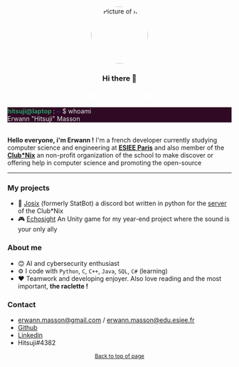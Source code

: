 <div align="center">
    <img title="Me"
         alt="Picture of me"
         style="border-radius:50%"
         height="128"
         width="128"
         src="https://cdn.discordapp.com/attachments/737049189208555591/1077324433762553876/hitsuji5.jpg"/>
    </img> <br>
    <h3 align="center"> Hi there 👋 </h3>
    <h4 align="center" style="color:white">(Yeah i just copied this)</h4>
</div>

<div style="background-color:rgb(48,10,36)">
    <span style="font-weight:bold; display:inline; color:rgb(38,153,100)">
            hitsuji@laptop
    </span>
    <span style="color:rgb(225,225,225)">:</span>
    <span style="color:rgb(19,72,138)">~</span>
    <span style="color:rgb(230,230,230)">$ whoami <br>
        Erwann "Hitsuji" Masson
    </span>
</div>
<br>

**Hello everyone, i'm Erwann !**
I'm a french developer currently studying computer science and engineering at **[ESIEE Paris](https://www.esiee.fr/)** and also member of the **[Club*Nix](https://github.com/ClubNix)** an non-profit organization of the school to make discover or offering help in computer science and promoting the open-source 

---

### My projects
- 🤖 [Josix](https://github.com/clubnix/josix) (formerly StatBot) a discord bot written in python for the [server](https://discord.gg/invite/PX7ceVqQkj) of the Club\*Nix
- 🎮 [Echosight](https://github.com/Hitsuji-M/Echosight) An Unity game for my year-end project where the sound is your only ally


### About me 
- 😊 AI and cybersecurity enthusiast
- ⚙️ I code with `Python`, `C`, `C++`, `Java`, `SQL`, `C#` (learning)
- ❤️ Teamwork and developing enjoyer. Also love reading and the most important, **the raclette !**

### Contact
- erwann.masson@gmail.com / erwann.masson@edu.esiee.fr
- [Github](https://github.com/Hitsuji-M)
- [Linkedin](https://www.linkedin.com/in/erwann-masson-bb96861a7/)
- Hitsuji#4382

<p align="center">
    <a style="font-size:12px" href="#top">Back to top of page</a>
</p>

<!---
If you are looking this and you thik my HTML is trash, can't say you're wrong, i'm still learning it and i'm a bad designer
Have a great day and love to you ❤️

P.S. I love overwatch
---> 

